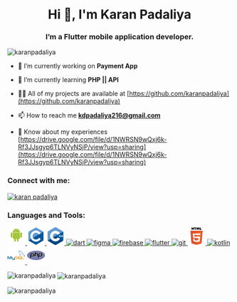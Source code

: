 <h1 align="center">Hi 👋, I'm Karan Padaliya</h1>
<h3 align="center">I’m a Flutter mobile application developer.</h3>

<p align="left"> <img src="https://komarev.com/ghpvc/?username=karanpadaliya&label=Profile%20views&color=0e75b6&style=flat" alt="karanpadaliya" /> </p>

- 🔭 I’m currently working on **Payment App**

- 🌱 I’m currently learning **PHP || API**

- 👨‍💻 All of my projects are available at [https://github.com/karanpadaliya](https://github.com/karanpadaliya)

- 📫 How to reach me **kdpadaliya216@gmail.com**

- 📄 Know about my experiences [https://drive.google.com/file/d/1NWRSN9wQxj6k-Rf3JJsgyp6TLNVyNSjP/view?usp=sharing](https://drive.google.com/file/d/1NWRSN9wQxj6k-Rf3JJsgyp6TLNVyNSjP/view?usp=sharing)

<h3 align="left">Connect with me:</h3>
<p align="left">
<a href="https://linkedin.com/in/karan-padaliya-73aaa81b4/" target="blank"><img align="center" src="https://raw.githubusercontent.com/rahuldkjain/github-profile-readme-generator/master/src/images/icons/Social/linked-in-alt.svg" alt="karan padaliya" height="30" width="40" /></a>
</p>

<h3 align="left">Languages and Tools:</h3>
<p align="left"> <a href="https://developer.android.com" target="_blank" rel="noreferrer"> <img src="https://raw.githubusercontent.com/devicons/devicon/master/icons/android/android-original-wordmark.svg" alt="android" width="40" height="40"/> </a> <a href="https://www.cprogramming.com/" target="_blank" rel="noreferrer"> <img src="https://raw.githubusercontent.com/devicons/devicon/master/icons/c/c-original.svg" alt="c" width="40" height="40"/> </a> <a href="https://www.w3schools.com/cpp/" target="_blank" rel="noreferrer"> <img src="https://raw.githubusercontent.com/devicons/devicon/master/icons/cplusplus/cplusplus-original.svg" alt="cplusplus" width="40" height="40"/> </a> <a href="https://dart.dev" target="_blank" rel="noreferrer"> <img src="https://www.vectorlogo.zone/logos/dartlang/dartlang-icon.svg" alt="dart" width="40" height="40"/> </a> <a href="https://www.figma.com/" target="_blank" rel="noreferrer"> <img src="https://www.vectorlogo.zone/logos/figma/figma-icon.svg" alt="figma" width="40" height="40"/> </a> <a href="https://firebase.google.com/" target="_blank" rel="noreferrer"> <img src="https://www.vectorlogo.zone/logos/firebase/firebase-icon.svg" alt="firebase" width="40" height="40"/> </a> <a href="https://flutter.dev" target="_blank" rel="noreferrer"> <img src="https://www.vectorlogo.zone/logos/flutterio/flutterio-icon.svg" alt="flutter" width="40" height="40"/> </a> <a href="https://git-scm.com/" target="_blank" rel="noreferrer"> <img src="https://www.vectorlogo.zone/logos/git-scm/git-scm-icon.svg" alt="git" width="40" height="40"/> </a> <a href="https://www.w3.org/html/" target="_blank" rel="noreferrer"> <img src="https://raw.githubusercontent.com/devicons/devicon/master/icons/html5/html5-original-wordmark.svg" alt="html5" width="40" height="40"/> </a> <a href="https://kotlinlang.org" target="_blank" rel="noreferrer"> <img src="https://www.vectorlogo.zone/logos/kotlinlang/kotlinlang-icon.svg" alt="kotlin" width="40" height="40"/> </a> <a href="https://www.mysql.com/" target="_blank" rel="noreferrer"> <img src="https://raw.githubusercontent.com/devicons/devicon/master/icons/mysql/mysql-original-wordmark.svg" alt="mysql" width="40" height="40"/> </a> <a href="https://www.php.net" target="_blank" rel="noreferrer"> <img src="https://raw.githubusercontent.com/devicons/devicon/master/icons/php/php-original.svg" alt="php" width="40" height="40"/> </a> </p>

<p><img align="left" src="https://github-readme-stats.vercel.app/api/top-langs?username=karanpadaliya&show_icons=true&locale=en&layout=compact" alt="karanpadaliya" /></p>

<p>&nbsp;<img align="center" src="https://github-readme-stats.vercel.app/api?username=karanpadaliya&show_icons=true&locale=en" alt="karanpadaliya" /></p>

<p><img align="center" src="https://github-readme-streak-stats.herokuapp.com/?user=karanpadaliya&" alt="karanpadaliya" /></p>
